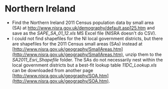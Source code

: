 Northern Ireland
================
- Find the Northern Ireland 2011 Census population data by small area (SA) at http://www.nisra.gov.uk/demography/default.asp125.htm and save as the _SAPE\_SA\_01\_12.xls_ MS Excel file (NISRA doesn't do CSV).
- I could not find shapefiles for the NI local government districts, but there are shapefiles for the 2011 Census small areas (SAs) instead at [http://www.nisra.gov.uk/geography/SmallAreas.htm](http://www.nisra.gov.uk/geography/SmallAreas.htm), unzip them to the _SA2011\_Esri\_Shapefile_ folder. The SAs do not necessarily nest within the local government districts but a best-fit lookup table _11DC\_Lookup.xls_ can be downloaded from another page [http://www.nisra.gov.uk/geography/SOA.htm](http://www.nisra.gov.uk/geography/SOA.htm).
